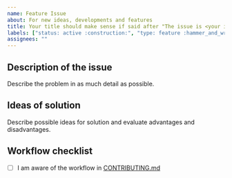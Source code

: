 ```yaml
---
name: Feature Issue
about: For new ideas, developments and features
title: Your title should make sense if said after "The issue is <your issue title>"
labels: ["status: active :construction:", "type: feature :hammer_and_wrench:"]
assignees: ""
---
```


## Description of the issue

Describe the problem in as much detail as possible.

## Ideas of solution

Describe possible ideas for solution and evaluate advantages and disadvantages.

## Workflow checklist

- [ ] I am aware of the workflow in [CONTRIBUTING.md](https://github.com/rl-institut/super-repo/blob/production/CONTRIBUTING.md)
